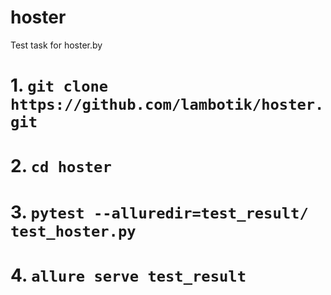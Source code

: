 # hoster
Test task for hoster.by

# 1. ```git clone https://github.com/lambotik/hoster.git```
# 2. ```cd hoster```
# 3. ```pytest --alluredir=test_result/ test_hoster.py```
# 4. ```allure serve test_result```

